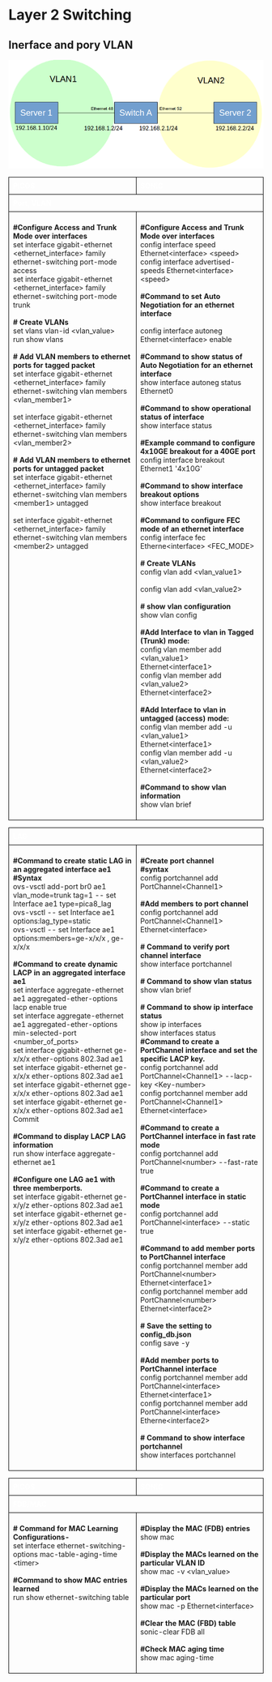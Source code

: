 # Layer 2 Switching
## Inerface and pory VLAN

![interface and port vlan](../img/interface_and_port.png)

<style>
  table {
    border-collapse: collapse;
    table-layout: fixed;
    width: 100%;
  }

  th, td {
    border: 1px solid black;
    padding: 8px;
    text-align: left;
    vertical-align: top;
    word-wrap: break-word;
    width: 50%;
  }

  th {
    color: white;
    background-color: ;
  }
</style>

 <table>
 <tr>
   <th>PICOS</th>
   <th>SONiC</th>
 </tr>
 <tr>
 <th colspan='2'>Port, VLAN</th>
 </tr>
 <tr>
  <tr>
  <td>

<b>#Configure Access and Trunk Mode over interfaces</b><br>
set interface gigabit-ethernet &lt;ethernet_interface> family ethernet-switching port-mode access<br>
set interface gigabit-ethernet &lt;ethernet_interface> family ethernet-switching port-mode trunk<br>
</br>
<b># Create VLANs </b><br>
set vlans vlan-id &lt;vlan_value><Br>
run show vlans<br>
</br>
<b># Add VLAN members to ethernet ports for tagged packet</b><br>
set interface gigabit-ethernet &lt;ethernet_interface> family ethernet-switching vlan members &lt;vlan_member1><br>
</br>
set interface gigabit-ethernet &lt;ethernet_interface> family ethernet-switching vlan members &lt;vlan_member2><br>
</br>
<b># Add VLAN members to ethernet ports for untagged packet</b><br>
set interface gigabit-ethernet &lt;ethernet_interface> family ethernet-switching vlan members &lt;member1> untagged<Br>
</br>
set interface gigabit-ethernet &lt;ethernet_interface> family ethernet-switching vlan members &lt;member2> untagged

  </td>
  <td>

<b>#Configure Access and Trunk Mode over interfaces</b><br>
config interface speed Ethernet&lt;interface> &lt;speed><br>
config interface advertised-speeds Ethernet&lt;interface> &lt;speed><br>
</br>
<b>#Command to set Auto Negotiation for an ethernet interface</b><Br>  
config interface autoneg Ethernet&lt;interface> enable<Br>
</br>
<b>#Command to show status of Auto Negotiation for an ethernet interface</b><Br>
show interface autoneg status Ethernet0<br>
</Br>
<b>#Command to show operational status of interface</b><br> 
show interface status<Br>
</br>
<b>#Example command to configure 4x10GE breakout  for a 40GE port</b><br>
config interface breakout Ethernet1 '4x10G'<br>
</br>
<b>#Command to show interface breakout options</b><br>
show interface breakout<br>
</br>
<b>#Command to configure FEC mode of an ethernet interface</b><br> 
config interface fec Etherne&lt;interface> &lt;FEC_MODE><br>
</br>
<b># Create VLANs</b><br> 
config vlan add &lt;vlan_value1> <br>      
config vlan add &lt;vlan_value2><br>
</br>
<b># show vlan configuration </b><br>
show vlan config <Br>
</br>
<b>#Add Interface to vlan in Tagged (Trunk) mode:</b><br>
config vlan member add &lt;vlan_value1> Ethernet&lt;interface1><br>
config vlan member add &lt;vlan_value2> Ethernet&lt;interface2><br>
</br>
<b>#Add Interface to vlan in untagged (access) mode:</b><br>
config vlan member add -u &lt;vlan_value1> Ethernet&lt;interface1><br>
config vlan member add -u &lt;vlan_value2> Ethernet&lt;interface2><br>
</br>
<b>#Command to show vlan information </b><br>
show vlan brief   <br>

  </td>
  </tr>
   </table>

  <table>
   <tr>
   <th colspan='2'>LAG</th>
 </tr>
 <tr>
  <tr>
  <td>

<b>#Command to create static LAG in an aggregated interface ae1</b><br>
<b>#Syntax</b><br>
ovs-vsctl  add-port br0 ae1 vlan_mode=trunk tag=1 -- set Interface ae1 type=pica8_lag<br>
ovs-vsctl -- set Interface ae1 options:lag_type=static<br>
ovs-vsctl -- set Interface ae1 options:members=ge-x/x/x , ge-x/x/x<Br>
</br>
<b>#Command to create dynamic LACP in an aggregated interface ae1</b><br>
set interface aggregate-ethernet ae1 aggregated-ether-options lacp enable true<br>
set interface aggregate-ethernet ae1 aggregated-ether-options min-selected-port &lt;number_of_ports><br>
set interface gigabit-ethernet ge-x/x/x ether-options 802.3ad ae1<Br>
set interface gigabit-ethernet ge-x/x/x ether-options 802.3ad ae1<br>
set interface gigabit-ethernet gge-x/x/x ether-options 802.3ad ae1<br>
set interface gigabit-ethernet ge-x/x/x ether-options 802.3ad ae1<br>
Commit<BR>
</br>
<b>#Command to display LACP LAG information</b> <BR>
run show interface aggregate-ethernet ae1<br>
</br>
<b>#Configure one LAG ae1 with three memberports.</b><br>
set interface gigabit-ethernet ge-x/y/z ether-options 802.3ad ae1<br>
set interface gigabit-ethernet ge-x/y/z ether-options 802.3ad ae1<br>
set interface gigabit-ethernet ge-x/y/z ether-options 802.3ad ae1<br>

  </td>
  <td>

<b>#Create port channel</b><br>
<b>#syntax </b><br>
config portchannel add PortChannel&lt;Channel1><br>
</br>
<b>#Add members to port channel</b><br>
config portchannel add PortChannel&lt;Channel1>  Ethernet&lt;interface><br>
</br>
<b># Command to verify port channel interface</b><br>
show interface portchannel<Br>
</br>
<b># Command to show vlan status</b><br> 
show vlan brief <br>
</br>
<b># Command to show ip interface status</b><br> 
show ip interfaces<br>
show interfaces status<br>
<b>#Command to create a PortChannel interface and set the specific LACP key.</b><br>
config portchannel add PortChannel&lt;Channel1>  --lacp-key &lt;Key-number><br>
config portchannel member add PortChannel&lt;Channel1><br>
 Ethernet&lt;interface><br>
</br>
<b>#Command to create a PortChannel interface in fast rate mode</b><br>
config portchannel add PortChannel&lt;number> --fast-rate true<br>
</br>
<b>#Command to create a PortChannel interface in static mode</b><br>
config portchannel add PortChannel&lt;interface>  --static true<br>
</br>
<b>#Command to add member ports to PortChannel interface</b><br>
config portchannel member add PortChannel&lt;number> Ethernet&lt;interface1><Br> 
config portchannel member add PortChannel&lt;number> Ethernet&lt;interface2> <br>
</br>
<b># Save the setting to config_db.json</b><br>
config save -y<br>
</br>
<b>#Add member ports to PortChannel interface</b><br>
config portchannel member add PortChannel&lt;interface> Ethernet&lt;interface1><Br> 
config portchannel member add PortChannel&lt;interface> Etherne&lt;interface2><Br> 
</br>
<b># Command to show interface portchannel</b><br>
 show interfaces portchannel <br>

  </td>
  </tr>
  </table>

 <table>
 <tr>
   <th>PICOS</th>
   <th>SONiC</th>
 </tr>
 <tr>
 <th colspan='2'>FDB/MAC</th>
 </tr>
 <tr>
  <tr>
  <td>

<b># Command for MAC  Learning Configurations-</b><Br> 
set interface ethernet-switching-options mac-table-aging-time &lt;timer><br>
</br>
<b>#Command to show MAC entries learned</b><br> 
run show ethernet-switching table

  </td>
  <td>

<b>#Display  the MAC (FDB) entries</b><Br>
show mac<Br>
</br>
<b>#Display the MACs learned on the particular VLAN ID</b><Br>
show mac -v &lt;vlan_value><br>
</br>
<b>#Display  the MACs learned on the particular port</b><br>
show mac -p Ethernet&lt;interface><Br>
</br>
<b>#Clear the MAC (FBD) table</b><br>
sonic-clear FDB  all<br>
</br>
<b>#Check MAC aging time</b><br>
 show mac aging-time<br>

  </td>
  </tr>
  </table>
